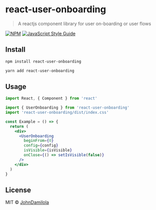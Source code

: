 # react-user-onboarding

> A reactjs component library for user on-boarding or user flows

[![NPM](https://img.shields.io/npm/v/react-user-onboarding.svg)](https://www.npmjs.com/package/react-user-onboarding) [![JavaScript Style Guide](https://img.shields.io/badge/code_style-standard-brightgreen.svg)](https://standardjs.com)

## Install

```bash
npm install react-user-onboarding
```

```bash
yarn add react-user-onboarding
```

## Usage

```jsx
import React, { Component } from 'react'

import { UserOnboarding } from 'react-user-onboarding'
import 'react-user-onboarding/dist/index.css'

const Example = () => {
  return (
    <div>
      <UserOnboarding 
        beginFrom={0} 
        config={config} 
        isVisible={isVisible} 
        onClose={() => setIsVisible(false)} 
      />
    </div>
  )
}
```

## License

MIT © [JohnDamilola](https://github.com/JohnDamilola)
